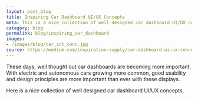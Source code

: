 ```yaml
---
layout: post_blog
title: Inspiring Car Dashboard UI/UX Concepts
meta: This is a nice collection of well designed car dashboard UI/UX concepts.
category: blog
permalink: blog/inspiring_car_dashboard
images: 
- /images/blog/car_int_conc.jpg
source: https://medium.com/inspiration-supply/car-dashboard-ui-ux-concepts-d135959d963f
---
```


These days, well thought out car dashboards are becoming more important. With electric and autonomous cars growing more common, good usability and design principles are more important than ever with these displays.

Here is a nice collection of well designed car dashboard UI/UX concepts.